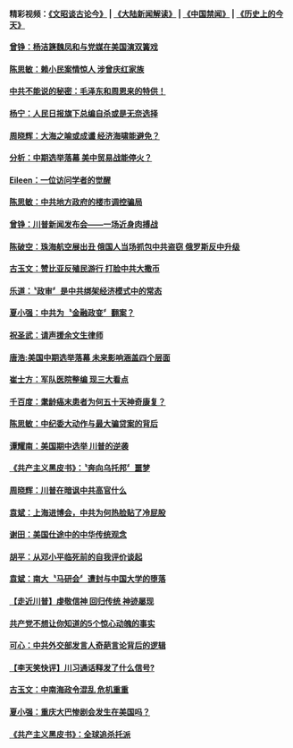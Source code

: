 #### 精彩视频：[《文昭谈古论今》](https://github.com/gfw-breaker/wenzhao/blob/master/README.md?t=11110631) | [《大陆新闻解读》](https://github.com/gfw-breaker/ntdtv-comedy/blob/master/README.md?t=11110631) | [《中国禁闻》](https://github.com/gfw-breaker/ntdtv-news/blob/master/README.md?t=11110631) | [《历史上的今天》](https://github.com/gfw-breaker/today-in-history/blob/master/README.md?t=11110631) 

#### [曾铮：杨洁篪魏凤和与党媒在美国演双簧戏](../pages/news207/a1398871.md?t=11110631) 

#### [陈思敏：赖小民案情惊人 涉曾庆红家族](../pages/news207/a1398870.md?t=11110631) 

#### [中共不能说的秘密：毛泽东和周恩来的特供！](../pages/news207/a1398811.md?t=11110631) 

#### [杨宁：人民日报旗下总编自杀或是无奈选择](../pages/news207/a1398781.md?t=11110631) 

#### [周晓辉：大海之喻或成谶 经济海啸能避免？](../pages/news207/a1398735.md?t=11110631) 

#### [分析：中期选举落幕 美中贸易战能停火？](../pages/news207/a1398734.md?t=11110631) 

#### [Eileen：一位访问学者的觉醒](../pages/news207/a1398732.md?t=11110631) 

#### [陈思敏：中共地方政府的楼市调控骗局](../pages/news207/a1398730.md?t=11110631) 

#### [曾铮：川普新闻发布会——一场近身肉搏战](../pages/news207/a1398706.md?t=11110631) 

#### [陈破空：珠海航空展出丑 俄国人当场抓包中共盗窃 俄罗斯反中升级](../pages/news207/a1398705.md?t=11110631) 

#### [古玉文：赞比亚反殖民游行 打脸中共大撒币](../pages/news207/a1398636.md?t=11110631) 

#### [乐道：〝政审〞是中共绑架经济模式中的常态](../pages/news207/a1398568.md?t=11110631) 



#### [夏小强：中共为〝金融政变〞翻案？](../pages/news207/a1398526.md?t=11110631) 

#### [祝圣武：请声援余文生律师](../pages/news207/a1398525.md?t=11110631) 

#### [唐浩:美国中期选举落幕 未来影响涵盖四个层面](../pages/news207/a1398524.md?t=11110631) 

#### [崔士方：军队医院整编 现三大看点](../pages/news207/a1398468.md?t=11110631) 

#### [千百度：耄龄癌末患者为何五十天神奇康复？](../pages/news207/a1398455.md?t=11110631) 

#### [陈思敏：中纪委大动作与最大骗贷案的背后](../pages/news207/a1398454.md?t=11110631) 

#### [谭耀南：美国期中选举 川普的逆袭](../pages/news207/a1398453.md?t=11110631) 

#### [《共产主义黑皮书》：〝奔向乌托邦〞噩梦](../pages/news207/a1398452.md?t=11110631) 

#### [周晓辉：川普在暗讽中共高官什么](../pages/news207/a1398423.md?t=11110631) 

#### [袁斌：上海进博会，中共为何热脸贴了冷屁股](../pages/news207/a1398420.md?t=11110631) 

#### [谢田：美国仕途中的中华传统观念](../pages/news207/a1398419.md?t=11110631) 

#### [胡平：从邓小平临死前的自我评价谈起](../pages/news207/a1398418.md?t=11110631) 


#### [袁斌：南大〝马研会〞遭封与中国大学的堕落](../pages/news207/a1398390.md?t=11110631) 

#### [【走近川普】虔敬信神 回归传统 神迹屡现](../pages/news207/a1398360.md?t=11110631) 

#### [共产党不想让你知道的5个惊心动魄的事实](../pages/news207/a1395554.md?t=11110631) 

#### [可心：中共外交部发言人奇葩言论背后的逻辑](../pages/news207/a1398028.md?t=11110631) 

#### [【李天笑快评】川习通话释发了什么信号?](../pages/news207/a1398231.md?t=11110631) 

#### [古玉文：中南海政令混乱 危机重重](../pages/news207/a1398185.md?t=11110631) 

#### [夏小强：重庆大巴惨剧会发生在美国吗？](../pages/news207/a1398183.md?t=11110631) 

#### [《共产主义黑皮书》：全球追杀托派](../pages/news207/a1398182.md?t=11110631) 

